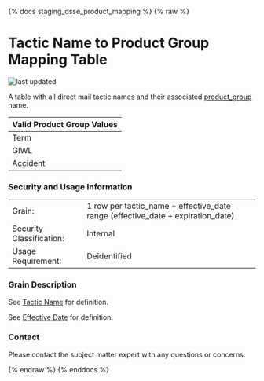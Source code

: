 {% docs staging_dsse_product_mapping %}
{% raw %}

# Tactic Name to Product Group Mapping Table

![last updated](assets/update_badges/staging_dsse_product_mapping.svg)

A table with all direct mail tactic names and their associated [product_group](#!/model/model.aaa_life_data_platform.gold_messages#product_group)
name.

| Valid Product Group Values |
| -------------------------- |
| Term |
| GIWL |
| Accident |

### Security and Usage Information

|     |     |
| --- | --- |
| Grain: | 1 row per tactic_name + effective_date range (effective_date + expiration_date) |
| Security Classification: | Internal |
| Usage Requirement:       | Deidentified |

### Grain Description
See [Tactic Name](#!/model/model.aaa_life_data_platform.staging_dsse_product_mapping#campaign_year)
for definition.

See [Effective Date](#!/model/model.aaa_life_data_platform.staging_dsse_product_mapping#effective_date)
for definition.

### Contact
Please contact the subject matter expert with any questions or concerns.

{% endraw %}
{% enddocs %}